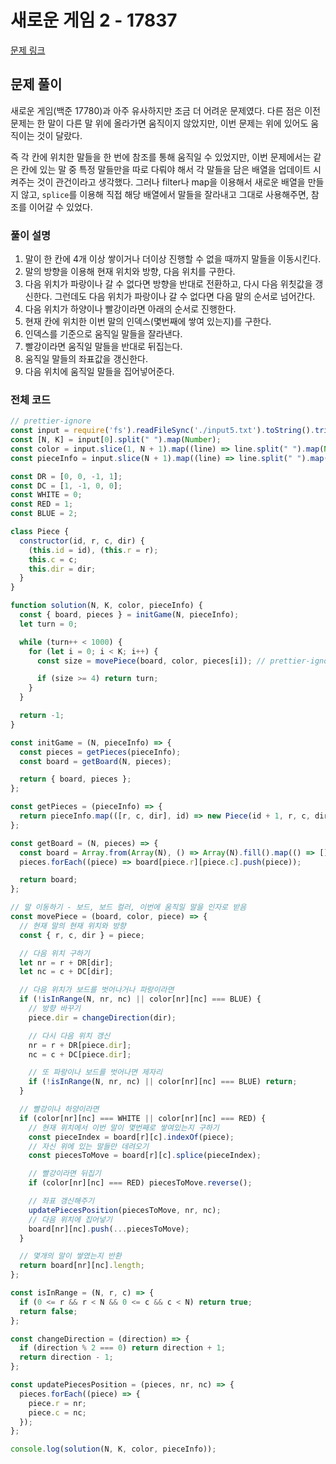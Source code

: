# 새로운 게임 2 - 17837

[문제 링크](https://www.acmicpc.net/problem/17837)

## 문제 풀이

새로운 게임(백준 17780)과 아주 유사하지만 조금 더 어려운 문제였다. 다른 점은 이전 문제는 한 말이 다른 말 위에 올라가면 움직이지 않았지만, 이번 문제는 위에 있어도 움직이는 것이 달랐다.

즉 각 칸에 위치한 말들을 한 번에 참조를 통해 움직일 수 있었지만, 이번 문제에서는 같은 칸에 있는 말 중 특정 말들만을 따로 다뤄야 해서 각 말들을 담은 배열을 업데이트 시켜주는 것이 관건이라고 생각했다.
그러나 filter나 map을 이용해서 새로운 배열을 만들지 않고, `splice`를 이용해 직접 해당 배열에서 말들을 잘라내고 그대로 사용해주면, 참조를 이어갈 수 있었다.

### 풀이 설명

1. 말이 한 칸에 4개 이상 쌓이거나 더이상 진행할 수 없을 때까지 말들을 이동시킨다.
2. 말의 방향을 이용해 현재 위치와 방향, 다음 위치를 구한다.
3. 다음 위치가 파랑이나 갈 수 없다면 방향을 반대로 전환하고, 다시 다음 위칫값을 갱신한다. 그런데도 다음 위치가 파랑이나 갈 수 없다면 다음 말의 순서로 넘어간다.
4. 다음 위치가 하양이나 빨강이라면 아래의 순서로 진행한다.
5. 현재 칸에 위치한 이번 말의 인덱스(몇번째에 쌓여 있는지)를 구한다.
6. 인덱스를 기준으로 움직일 말들을 잘라낸다.
7. 빨강이라면 움직일 말들을 반대로 뒤집는다.
8. 움직일 말들의 좌표값을 갱신한다.
9. 다음 위치에 움직일 말들을 집어넣어준다.

### 전체 코드

```js
// prettier-ignore
const input = require('fs').readFileSync('./input5.txt').toString().trim().split('\n');
const [N, K] = input[0].split(" ").map(Number);
const color = input.slice(1, N + 1).map((line) => line.split(" ").map(Number)); // prettier-ignore
const pieceInfo = input.slice(N + 1).map((line) => line.split(" ").map(v => v - 1)); // prettier-ignore

const DR = [0, 0, -1, 1];
const DC = [1, -1, 0, 0];
const WHITE = 0;
const RED = 1;
const BLUE = 2;

class Piece {
  constructor(id, r, c, dir) {
    (this.id = id), (this.r = r);
    this.c = c;
    this.dir = dir;
  }
}

function solution(N, K, color, pieceInfo) {
  const { board, pieces } = initGame(N, pieceInfo);
  let turn = 0;

  while (turn++ < 1000) {
    for (let i = 0; i < K; i++) {
      const size = movePiece(board, color, pieces[i]); // prettier-ignore

      if (size >= 4) return turn;
    }
  }

  return -1;
}

const initGame = (N, pieceInfo) => {
  const pieces = getPieces(pieceInfo);
  const board = getBoard(N, pieces);

  return { board, pieces };
};

const getPieces = (pieceInfo) => {
  return pieceInfo.map(([r, c, dir], id) => new Piece(id + 1, r, c, dir));
};

const getBoard = (N, pieces) => {
  const board = Array.from(Array(N), () => Array(N).fill().map(() => [])); // prettier-ignore
  pieces.forEach((piece) => board[piece.r][piece.c].push(piece));

  return board;
};

// 말 이동하기 - 보드, 보드 컬러, 이번에 움직일 말을 인자로 받음
const movePiece = (board, color, piece) => {
  // 현재 말의 현재 위치와 방향
  const { r, c, dir } = piece;

  // 다음 위치 구하기
  let nr = r + DR[dir];
  let nc = c + DC[dir];

  // 다음 위치가 보드를 벗어나거나 파랑이라면
  if (!isInRange(N, nr, nc) || color[nr][nc] === BLUE) {
    // 방향 바꾸기
    piece.dir = changeDirection(dir);

    // 다시 다음 위치 갱신
    nr = r + DR[piece.dir];
    nc = c + DC[piece.dir];

    // 또 파랑이나 보드를 벗어나면 제자리
    if (!isInRange(N, nr, nc) || color[nr][nc] === BLUE) return;
  }

  // 빨강이나 하양이라면
  if (color[nr][nc] === WHITE || color[nr][nc] === RED) {
    // 현재 위치에서 이번 말이 몇번째로 쌓여있는지 구하기
    const pieceIndex = board[r][c].indexOf(piece);
    // 자신 위에 있는 말들만 데려오기
    const piecesToMove = board[r][c].splice(pieceIndex);

    // 빨강이라면 뒤집기
    if (color[nr][nc] === RED) piecesToMove.reverse();

    // 좌표 갱신해주기
    updatePiecesPosition(piecesToMove, nr, nc);
    // 다음 위치에 집어넣기
    board[nr][nc].push(...piecesToMove);
  }

  // 몇개의 말이 쌓였는지 반환
  return board[nr][nc].length;
};

const isInRange = (N, r, c) => {
  if (0 <= r && r < N && 0 <= c && c < N) return true;
  return false;
};

const changeDirection = (direction) => {
  if (direction % 2 === 0) return direction + 1;
  return direction - 1;
};

const updatePiecesPosition = (pieces, nr, nc) => {
  pieces.forEach((piece) => {
    piece.r = nr;
    piece.c = nc;
  });
};

console.log(solution(N, K, color, pieceInfo));
```

